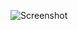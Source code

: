 ![Screenshot](https://raw.githubusercontent.com/Cryakl/Ultimate-RAT-Collection/refs/heads/main/PlugX/PlugX/Screenshot.png)
